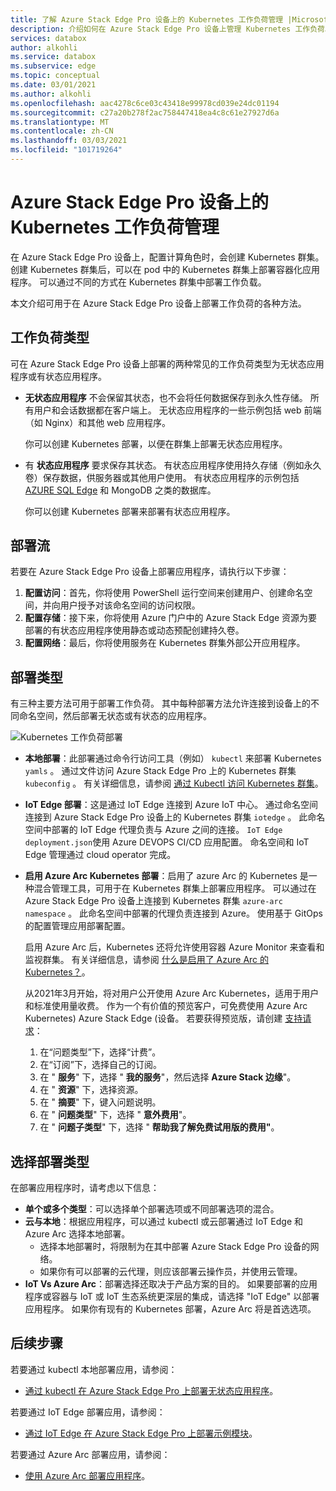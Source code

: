 ```yaml
---
title: 了解 Azure Stack Edge Pro 设备上的 Kubernetes 工作负荷管理 |Microsoft Docs
description: 介绍如何在 Azure Stack Edge Pro 设备上管理 Kubernetes 工作负荷。
services: databox
author: alkohli
ms.service: databox
ms.subservice: edge
ms.topic: conceptual
ms.date: 03/01/2021
ms.author: alkohli
ms.openlocfilehash: aac4278c6ce03c43418e99978cd039e24dc01194
ms.sourcegitcommit: c27a20b278f2ac758447418ea4c8c61e27927d6a
ms.translationtype: MT
ms.contentlocale: zh-CN
ms.lasthandoff: 03/03/2021
ms.locfileid: "101719264"
---
```

# <a name="kubernetes-workload-management-on-your-azure-stack-edge-pro-device"></a>Azure Stack Edge Pro 设备上的 Kubernetes 工作负荷管理

在 Azure Stack Edge Pro 设备上，配置计算角色时，会创建 Kubernetes 群集。 创建 Kubernetes 群集后，可以在 pod 中的 Kubernetes 群集上部署容器化应用程序。 可以通过不同的方式在 Kubernetes 群集中部署工作负载。 

本文介绍可用于在 Azure Stack Edge Pro 设备上部署工作负荷的各种方法。

## <a name="workload-types"></a>工作负荷类型

可在 Azure Stack Edge Pro 设备上部署的两种常见的工作负荷类型为无状态应用程序或有状态应用程序。

- **无状态应用程序** 不会保留其状态，也不会将任何数据保存到永久性存储。 所有用户和会话数据都在客户端上。 无状态应用程序的一些示例包括 web 前端（如 Nginx）和其他 web 应用程序。

    你可以创建 Kubernetes 部署，以便在群集上部署无状态应用程序。 

- 有 **状态应用程序** 要求保存其状态。 有状态应用程序使用持久存储（例如永久卷）保存数据，供服务器或其他用户使用。 有状态应用程序的示例包括 [AZURE SQL Edge](../azure-sql-edge/overview.md) 和 MongoDB 之类的数据库。

    你可以创建 Kubernetes 部署来部署有状态应用程序。 

## <a name="deployment-flow"></a>部署流

若要在 Azure Stack Edge Pro 设备上部署应用程序，请执行以下步骤： 
 
1. **配置访问**：首先，你将使用 PowerShell 运行空间来创建用户、创建命名空间，并向用户授予对该命名空间的访问权限。
2. **配置存储**：接下来，你将使用 Azure 门户中的 Azure Stack Edge 资源为要部署的有状态应用程序使用静态或动态预配创建持久卷。
3. **配置网络**：最后，你将使用服务在 Kubernetes 群集外部公开应用程序。
 
## <a name="deployment-types"></a>部署类型

有三种主要方法可用于部署工作负荷。 其中每种部署方法允许连接到设备上的不同命名空间，然后部署无状态或有状态的应用程序。

![Kubernetes 工作负荷部署](./media/azure-stack-edge-gpu-kubernetes-workload-management/kubernetes-workload-management-1.png)

- **本地部署**：此部署通过命令行访问工具（例如） `kubectl` 来部署 Kubernetes `yamls` 。 通过文件访问 Azure Stack Edge Pro 上的 Kubernetes 群集 `kubeconfig` 。 有关详细信息，请参阅 [通过 Kubectl 访问 Kubernetes 群集](azure-stack-edge-gpu-create-kubernetes-cluster.md)。

- **IoT Edge 部署**：这是通过 IoT Edge 连接到 Azure IoT 中心。 通过命名空间连接到 Azure Stack Edge Pro 设备上的 Kubernetes 群集 `iotedge` 。 此命名空间中部署的 IoT Edge 代理负责与 Azure 之间的连接。 `IoT Edge deployment.json`使用 Azure DEVOPS CI/CD 应用配置。 命名空间和 IoT Edge 管理通过 cloud operator 完成。

- **启用 Azure Arc Kubernetes 部署**：启用了 azure Arc 的 Kubernetes 是一种混合管理工具，可用于在 Kubernetes 群集上部署应用程序。 可以通过在 Azure Stack Edge Pro 设备上连接到 Kubernetes 群集 `azure-arc namespace` 。 此命名空间中部署的代理负责连接到 Azure。 使用基于 GitOps 的配置管理应用部署配置。 
    
    启用 Azure Arc 后，Kubernetes 还将允许使用容器 Azure Monitor 来查看和监视群集。 有关详细信息，请参阅 [什么是启用了 Azure Arc 的 Kubernetes？](../azure-arc/kubernetes/overview.md)。
    
    从2021年3月开始，将对用户公开使用 Azure Arc Kubernetes，适用于用户和标准使用量收费。 作为一个有价值的预览客户，可免费使用 Azure Arc Kubernetes) Azure Stack Edge (设备。 若要获得预览版，请创建 [支持请求](https://portal.azure.com/#blade/Microsoft_Azure_Support/HelpAndSupportBlade/newsupportrequest)：

    1. 在“问题类型”下，选择“计费”。  
    2. 在“订阅”下，选择自己的订阅。
    3. 在 " **服务**" 下，选择 " **我的服务**"，然后选择 **Azure Stack 边缘**"。
    4. 在 " **资源**" 下，选择资源。
    5. 在 " **摘要**" 下，键入问题说明。
    6. 在 " **问题类型**" 下，选择 " **意外费用**"。
    7. 在 " **问题子类型**" 下，选择 " **帮助我了解免费试用版的费用"**。


## <a name="choose-the-deployment-type"></a>选择部署类型

在部署应用程序时，请考虑以下信息：

- **单个或多个类型**：可以选择单个部署选项或不同部署选项的混合。
- **云与本地**：根据应用程序，可以通过 kubectl 或云部署通过 IoT Edge 和 Azure Arc 选择本地部署。 
    - 选择本地部署时，将限制为在其中部署 Azure Stack Edge Pro 设备的网络。
    - 如果你有可以部署的云代理，则应该部署云操作员，并使用云管理。
- **IoT Vs Azure Arc**：部署选择还取决于产品方案的目的。 如果要部署的应用程序或容器与 IoT 或 IoT 生态系统更深层的集成，请选择 "IoT Edge" 以部署应用程序。 如果你有现有的 Kubernetes 部署，Azure Arc 将是首选选项。


## <a name="next-steps"></a>后续步骤

若要通过 kubectl 本地部署应用，请参阅：

- [通过 kubectl 在 Azure Stack Edge Pro 上部署无状态应用程序](azure-stack-edge-j-series-deploy-stateless-application-kubernetes.md)。

若要通过 IoT Edge 部署应用，请参阅：

- [通过 IoT Edge 在 Azure Stack Edge Pro 上部署示例模块](azure-stack-edge-gpu-deploy-sample-module.md)。

若要通过 Azure Arc 部署应用，请参阅：

- [使用 Azure Arc 部署应用程序](azure-stack-edge-gpu-deploy-arc-kubernetes-cluster.md)。

